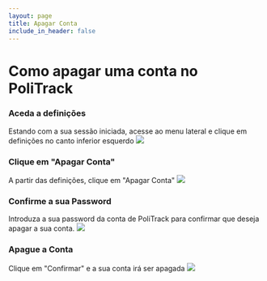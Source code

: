 ```yaml
---
layout: page
title: Apagar Conta
include_in_header: false
---
```


# Como apagar uma conta no PoliTrack

### Aceda a definições
Estando com a sua sessão iniciada, acesse ao menu lateral e clique em definições no canto inferior esquerdo
![](../assets/apagarconta/1.png)


### Clique em "Apagar Conta"
A partir das definições, clique em "Apagar Conta"
![](../assets/apagarconta/2.png)

### Confirme a sua Password
Introduza a sua password da conta de PoliTrack para confirmar que deseja apagar a sua conta.
![](../assets/apagarconta/3.png)

### Apague a Conta
Clique em "Confirmar" e a sua conta irá ser apagada
![](../assets/apagarconta/4.png)